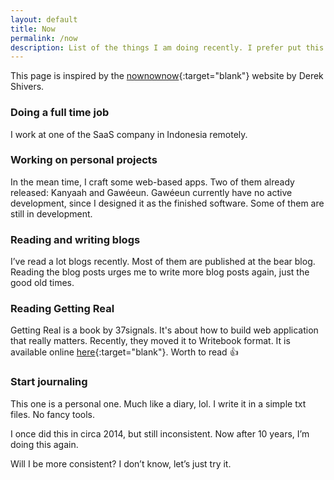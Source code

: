```yaml
---
layout: default
title: Now
permalink: /now
description: List of the things I am doing recently. I prefer put this on by blog rather than social media.
---
```


This page is inspired by the [nownownow](https://nownownow.com/about){:target="blank"} website by Derek Shivers.

### Doing a full time job
I work at one of the SaaS company in Indonesia remotely.

### Working on personal projects
In the mean time, I craft some web-based apps. Two of them already released: Kanyaah and Gawéeun. Gawéeun currently have no active development, since I designed it as the finished software. Some of them are still in development.

### Reading and writing blogs
I’ve read a lot blogs recently. Most of them are published at the bear blog. Reading the blog posts urges me to write more blog posts again, just the good old times.

### Reading Getting Real
Getting Real is a book by 37signals. It's about how to build web application that really matters. Recently, they moved it to Writebook format. It is available online [here](https://books.37signals.com/8/getting-real){:target="blank"}. Worth to read 👍

### Start journaling
This one is a personal one. Much like a diary, lol. I write it in a simple txt files. No fancy tools.

I once did this in circa 2014, but still inconsistent. Now after 10 years, I’m doing this again.

Will I be more consistent? I don’t know, let’s just try it.
